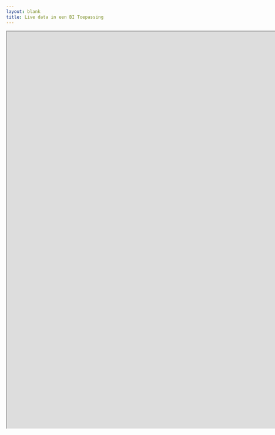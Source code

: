 ```yaml
---
layout: blank
title: Live data in een BI Toepassing
---
```


<iframe src="https://public.tableau.com/views/Terugmelddata_15681412279720/TerugmeldingenBAG?:showVizHome=no&:embed=true"  width="1920" height="1080"></iframe>

